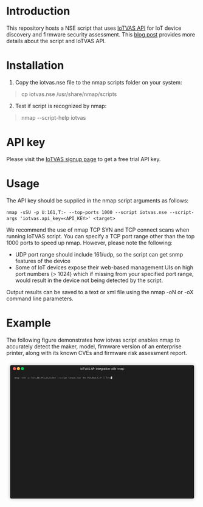 # Introduction

This repository hosts a NSE script that uses [IoTVAS API](https://iotvas-api.firmalyzer.com/api/v1/docs) for IoT device discovery and firmware security assessment. This [blog post](https://firmalyzer.com/posts/connected_device_discovery_and_vulnerability_assessment.html) provides more details about the script and IoTVAS API.

# Installation

1. Copy the iotvas.nse file to the nmap scripts folder on your system:

> cp iotvas.nse /usr/share/nmap/scripts

2. Test if script is recognized by nmap:

> nmap --script-help iotvas

# API key

Please visit the [IoTVAS signup page](https://iotvas-api.firmalyzer.com/portal/signup) to get a free trial API key.

# Usage

The API key should be supplied in the nmap script arguments as follows:

    nmap -sSU -p U:161,T:- --top-ports 1000 --script iotvas.nse --script-args 'iotvas.api_key=<API_KEY>' <target>

We recommend the use of nmap TCP SYN and TCP connect scans when running IoTVAS script. You can specify a TCP port range other than the top 1000 ports to speed up nmap. However, please note the following: 

- UDP port range should include 161/udp, so the script can get snmp features of the device
- Some of IoT devices expose their web-based management UIs on high port numbers (> 1024) which if missing from your specified port range, would result in the device not being detected by the script.

Output results can be saved to a text or xml file using the nmap -oN or -oX command line parameters.

# Example

The following figure demonstrates how iotvas script enables nmap to accurately detect the maker, model, firmware version of an enterprise printer, along with its known CVEs and firmware risk assessment report.

![](printer.gif)

